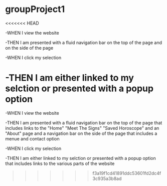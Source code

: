 # groupProject1
<<<<<<< HEAD

-WHEN I view the website

-THEN I am presented with a fluid navigation bar on the top of the page and on the side of the page

-WHEN I click my selection

-THEN I am either linked to my selction or presented with a popup option
=======
-WHEN I view the website

-THEN I am presented with a fluid navigation bar on the top of the page that includes links to the "Home" "Meet The Signs" "Saved Horoscope" and an "About" page and a navigation bar on the side of the page that includes a menue and contact option

-WHEN I click my selection

-THEN I am either linked to my selction or presented with a popup option that includes links to the various parts of the website

>>>>>>> f3a19f1cd41891ddc53601fd2dc4f3c935a3b8ad
